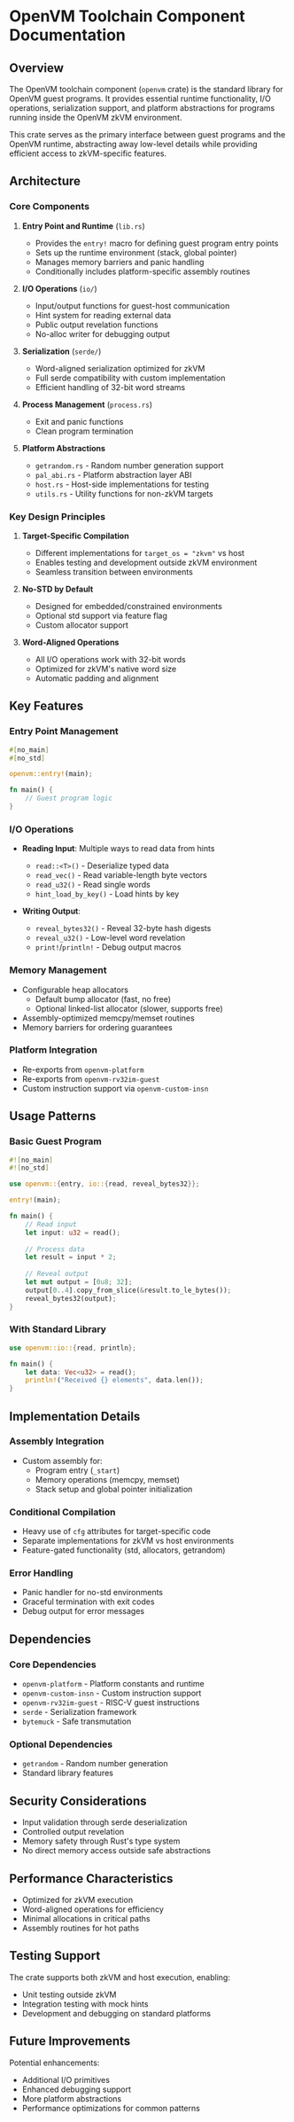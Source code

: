 # OpenVM Toolchain Component Documentation

## Overview

The OpenVM toolchain component (`openvm` crate) is the standard library for OpenVM guest programs. It provides essential runtime functionality, I/O operations, serialization support, and platform abstractions for programs running inside the OpenVM zkVM environment.

This crate serves as the primary interface between guest programs and the OpenVM runtime, abstracting away low-level details while providing efficient access to zkVM-specific features.

## Architecture

### Core Components

1. **Entry Point and Runtime** (`lib.rs`)
   - Provides the `entry!` macro for defining guest program entry points
   - Sets up the runtime environment (stack, global pointer)
   - Manages memory barriers and panic handling
   - Conditionally includes platform-specific assembly routines

2. **I/O Operations** (`io/`)
   - Input/output functions for guest-host communication
   - Hint system for reading external data
   - Public output revelation functions
   - No-alloc writer for debugging output

3. **Serialization** (`serde/`)
   - Word-aligned serialization optimized for zkVM
   - Full serde compatibility with custom implementation
   - Efficient handling of 32-bit word streams

4. **Process Management** (`process.rs`)
   - Exit and panic functions
   - Clean program termination

5. **Platform Abstractions**
   - `getrandom.rs` - Random number generation support
   - `pal_abi.rs` - Platform abstraction layer ABI
   - `host.rs` - Host-side implementations for testing
   - `utils.rs` - Utility functions for non-zkVM targets

### Key Design Principles

1. **Target-Specific Compilation**
   - Different implementations for `target_os = "zkvm"` vs host
   - Enables testing and development outside zkVM environment
   - Seamless transition between environments

2. **No-STD by Default**
   - Designed for embedded/constrained environments
   - Optional std support via feature flag
   - Custom allocator support

3. **Word-Aligned Operations**
   - All I/O operations work with 32-bit words
   - Optimized for zkVM's native word size
   - Automatic padding and alignment

## Key Features

### Entry Point Management
```rust
#[no_main]
#[no_std]

openvm::entry!(main);

fn main() {
    // Guest program logic
}
```

### I/O Operations
- **Reading Input**: Multiple ways to read data from hints
  - `read::<T>()` - Deserialize typed data
  - `read_vec()` - Read variable-length byte vectors
  - `read_u32()` - Read single words
  - `hint_load_by_key()` - Load hints by key

- **Writing Output**: 
  - `reveal_bytes32()` - Reveal 32-byte hash digests
  - `reveal_u32()` - Low-level word revelation
  - `print!`/`println!` - Debug output macros

### Memory Management
- Configurable heap allocators
  - Default bump allocator (fast, no free)
  - Optional linked-list allocator (slower, supports free)
- Assembly-optimized memcpy/memset routines
- Memory barriers for ordering guarantees

### Platform Integration
- Re-exports from `openvm-platform`
- Re-exports from `openvm-rv32im-guest` 
- Custom instruction support via `openvm-custom-insn`

## Usage Patterns

### Basic Guest Program
```rust
#![no_main]
#![no_std]

use openvm::{entry, io::{read, reveal_bytes32}};

entry!(main);

fn main() {
    // Read input
    let input: u32 = read();
    
    // Process data
    let result = input * 2;
    
    // Reveal output
    let mut output = [0u8; 32];
    output[0..4].copy_from_slice(&result.to_le_bytes());
    reveal_bytes32(output);
}
```

### With Standard Library
```rust
use openvm::io::{read, println};

fn main() {
    let data: Vec<u32> = read();
    println!("Received {} elements", data.len());
}
```

## Implementation Details

### Assembly Integration
- Custom assembly for:
  - Program entry (`_start`)
  - Memory operations (memcpy, memset)
  - Stack setup and global pointer initialization

### Conditional Compilation
- Heavy use of `cfg` attributes for target-specific code
- Separate implementations for zkVM vs host environments
- Feature-gated functionality (std, allocators, getrandom)

### Error Handling
- Panic handler for no-std environments
- Graceful termination with exit codes
- Debug output for error messages

## Dependencies

### Core Dependencies
- `openvm-platform` - Platform constants and runtime
- `openvm-custom-insn` - Custom instruction support
- `openvm-rv32im-guest` - RISC-V guest instructions
- `serde` - Serialization framework
- `bytemuck` - Safe transmutation

### Optional Dependencies
- `getrandom` - Random number generation
- Standard library features

## Security Considerations

- Input validation through serde deserialization
- Controlled output revelation
- Memory safety through Rust's type system
- No direct memory access outside safe abstractions

## Performance Characteristics

- Optimized for zkVM execution
- Word-aligned operations for efficiency
- Minimal allocations in critical paths
- Assembly routines for hot paths

## Testing Support

The crate supports both zkVM and host execution, enabling:
- Unit testing outside zkVM
- Integration testing with mock hints
- Development and debugging on standard platforms

## Future Improvements

Potential enhancements:
- Additional I/O primitives
- Enhanced debugging support
- More platform abstractions
- Performance optimizations for common patterns